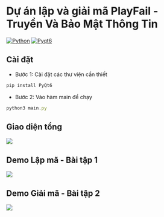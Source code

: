 Dự án lập và giải mã PlayFail - Truyền Và Bảo Mật Thông Tin
===
[![Python](https://img.shields.io/pypi/pyversions/tensorflow.svg?style=plastic)](https://python.org)
[![Pyqt6](https://img.shields.io/pypi/dd/PyQt6?style=flat&link=https%3A%2F%2Fpypi.org%2Fproject%2FPyQt6%2F)](https://doc.qt.io/qtforpython-6/)

## Cài đặt

- Bước 1: Cài đặt các thư viện cần thiết
```jsx
pip install PyQt6
```

- Bước 2: Vào hàm main để chạy
```jsx
python3 main.py
```
## Giao diện tổng
![](https://i.imgur.com/ju8m05i.png)

## Demo Lập mã - Bài tập 1

![](https://i.imgur.com/HBwESLx.png)

## Demo Giải mã - Bài tập 2

![](https://i.imgur.com/qzKveuz.png)


